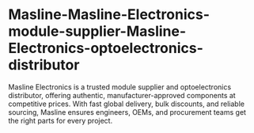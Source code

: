 # Masline-Masline-Electronics-module-supplier-Masline-Electronics-optoelectronics-distributor
Masline Electronics is a trusted module supplier and optoelectronics distributor, offering authentic, manufacturer-approved components at competitive prices. With fast global delivery, bulk discounts, and reliable sourcing, Masline ensures engineers, OEMs, and procurement teams get the right parts for every project.
